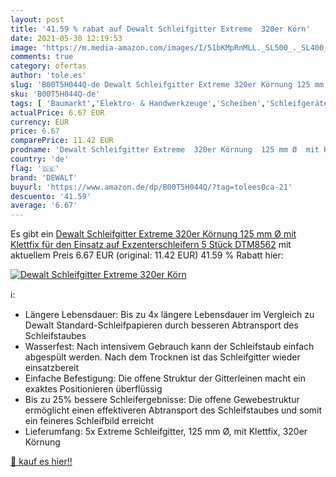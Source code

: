 ```yaml
---
layout: post
title: '41.59 % rabat auf Dewalt Schleifgitter Extreme  320er Körn'
date: 2021-05-30 12:19:53
image: 'https://m.media-amazon.com/images/I/51bKMpRnMLL._SL500_._SL400_.jpg'
comments: true
category: ofertas
author: 'tole.es'
slug: 'B00T5H044Q-de Dewalt Schleifgitter Extreme 320er Körnung 125 mm Ø mit...'
sku: 'B00T5H044Q-de'
tags: [ 'Baumarkt','Elektro- & Handwerkzeuge','Scheiben','Schleifgeräte-Zubehör','Zubehör für Elektrowerkzeuge','dewalt', ]
actualPrice: 6.67 EUR
currency: EUR
price: 6.67
comparePrice: 11.42 EUR
prodname: 'Dewalt Schleifgitter Extreme  320er Körnung  125 mm Ø  mit Klettfix  für den Einsatz auf Exzenterschleifern  5 Stück  DTM8562'
country: 'de'
flag: '🇩🇪'
brand: 'DEWALT'
buyurl: 'https://www.amazon.de/dp/B00T5H044Q/?tag=tolees0ca-21'
descuento: '41.59'
average: '6.67'
---
```


Es gibt ein [Dewalt Schleifgitter Extreme  320er Körnung  125 mm Ø  mit Klettfix  für den Einsatz auf Exzenterschleifern  5 Stück  DTM8562](https://www.amazon.de/dp/B00T5H044Q/?tag=tolees0ca-21) mit aktuellem Preis 6.67 EUR (original: 11.42 EUR) 41.59 % Rabatt hier:

[![Dewalt Schleifgitter Extreme  320er Körn](https://m.media-amazon.com/images/I/51bKMpRnMLL._SL500_._SL400_.jpg)](https://www.amazon.de/dp/B00T5H044Q/?tag=tolees0ca-21)

ℹ️:

- Längere Lebensdauer: Bis zu 4x längere Lebensdauer im Vergleich zu Dewalt Standard-Schleifpapieren durch besseren Abtransport des Schleifstaubes
- Wasserfest: Nach intensivem Gebrauch kann der Schleifstaub einfach abgespült werden. Nach dem Trocknen ist das Schleifgitter wieder einsatzbereit
- Einfache Befestigung: Die offene Struktur der Gitterleinen macht ein exaktes Positionieren überflüssig
- Bis zu 25% bessere Schleifergebnisse: Die offene Gewebestruktur ermöglicht einen effektiveren Abtransport des Schleifstaubes und somit ein feineres Schleifbild erreicht
- Lieferumfang: 5x Extreme Schleifgitter, 125 mm Ø, mit Klettfix, 320er Körnung

[🛒 kauf es hier!!](https://www.amazon.de/dp/B00T5H044Q/?tag=tolees0ca-21)

